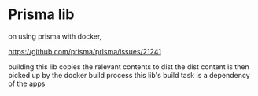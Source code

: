 # Prisma lib

on using prisma with docker,

https://github.com/prisma/prisma/issues/21241

building this lib copies the relevant contents to dist
the dist content is then picked up by the docker build process
this lib's build task is a dependency of the apps
